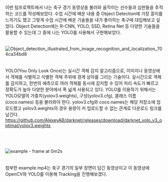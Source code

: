 이번 텀프로젝트에서 나는 축구 경기 동영상을 불러와 움직이는 선수들과 심판들을 추적하는 코드를 작성해보았다. 
수업 시간에 배운 내용 중 Object Detection에 가장 흥미를 느끼기도 했고 그렇게 수업 시간에 배운 기술들을 내가 좋아하는 축구에 대입해보고 싶었다. 
Object Detection에는 R-CNN, YOLO, SSD, Retina Net 등 다양한 기술들을 활용할 수 있는데 그 중에 나는 YOLO를 사용해서 구현해보았다. 
<br><br><br>
![Object_detection_illustrated_from_image_recognition_and_localization_704ca34bd8](https://github.com/HLife15/CV_Football_Players_Tracking/assets/162321808/219d34c6-b933-4d12-b7a9-61b82f6e10b8)
<br><br><br>
YOLO(You Only Look Once)는 실시간 객체 감지 알고리즘으로, 이미지나 동영상에서 객체를 식별하고 식별한 객체 주위에 경계 상자를 그리는 기술이다. 
실시간으로 객체를 감지하고, 한번의 예측으로 여러 객체를 동시에 감지할 수 있어 처리 속도가 빠르고 정확도가 높아 다양한 분야에서 폭 넓게 사용되고 있다. 
YOLO를 이용하기 위해서는 YOLO모델의 가중치(yolov3.weights), 구성(yolov3.cfg), 클래스 이름(coco.names) 등을 불러와야 한다. 
yolov3.cfg와 coco.names는 해당 저장소에 업로드했고 yolov3.weights의 경우 용량이 커 업로드할 수 없는 관계로 다운로드 링크를 남긴다. 
https://github.com/AlexeyAB/darknet/releases/download/darknet_yolo_v3_optimal/yolov3.weights

<br><br><br>
![example - frame at 0m2s](https://github.com/HLife15/CV_Football_Players_Tracking/assets/162321808/c7e7ea27-6416-4045-a709-978a62491140)
<br><br><br>
첨부한 example.mp4는 축구 경기의 일부 장면이 담긴 동영상이고 이 동영상에 OpenCV와 YOLO를 이용해 Tracking을 진행해보겠다.
